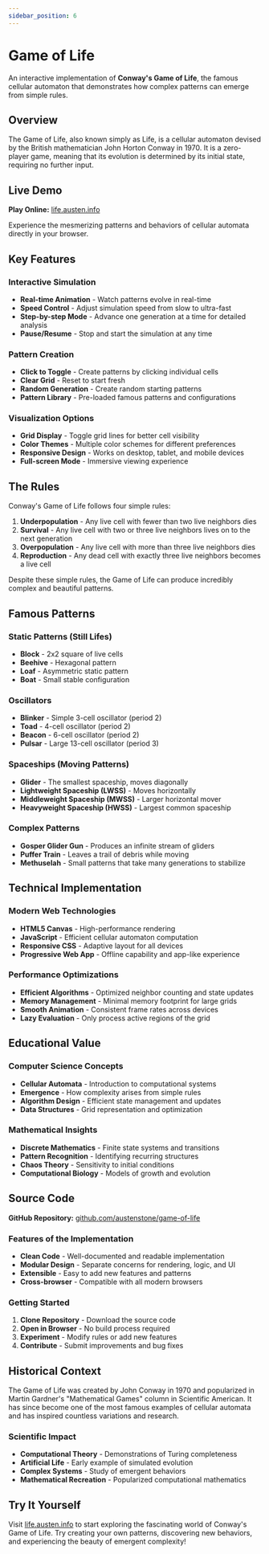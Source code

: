```yaml
---
sidebar_position: 6
---
```


# Game of Life

An interactive implementation of **Conway's Game of Life**, the famous cellular automaton that demonstrates how complex patterns can emerge from simple rules.

## Overview

The Game of Life, also known simply as Life, is a cellular automaton devised by the British mathematician John Horton Conway in 1970. It is a zero-player game, meaning that its evolution is determined by its initial state, requiring no further input.

## Live Demo

**Play Online:** [life.austen.info](https://life.austen.info)

Experience the mesmerizing patterns and behaviors of cellular automata directly in your browser.

## Key Features

### Interactive Simulation
- **Real-time Animation** - Watch patterns evolve in real-time
- **Speed Control** - Adjust simulation speed from slow to ultra-fast
- **Step-by-step Mode** - Advance one generation at a time for detailed analysis
- **Pause/Resume** - Stop and start the simulation at any time

### Pattern Creation
- **Click to Toggle** - Create patterns by clicking individual cells
- **Clear Grid** - Reset to start fresh
- **Random Generation** - Create random starting patterns
- **Pattern Library** - Pre-loaded famous patterns and configurations

### Visualization Options
- **Grid Display** - Toggle grid lines for better cell visibility
- **Color Themes** - Multiple color schemes for different preferences
- **Responsive Design** - Works on desktop, tablet, and mobile devices
- **Full-screen Mode** - Immersive viewing experience

## The Rules

Conway's Game of Life follows four simple rules:

1. **Underpopulation** - Any live cell with fewer than two live neighbors dies
2. **Survival** - Any live cell with two or three live neighbors lives on to the next generation
3. **Overpopulation** - Any live cell with more than three live neighbors dies
4. **Reproduction** - Any dead cell with exactly three live neighbors becomes a live cell

Despite these simple rules, the Game of Life can produce incredibly complex and beautiful patterns.

## Famous Patterns

### Static Patterns (Still Lifes)
- **Block** - 2x2 square of live cells
- **Beehive** - Hexagonal pattern
- **Loaf** - Asymmetric static pattern
- **Boat** - Small stable configuration

### Oscillators
- **Blinker** - Simple 3-cell oscillator (period 2)
- **Toad** - 4-cell oscillator (period 2)
- **Beacon** - 6-cell oscillator (period 2)
- **Pulsar** - Large 13-cell oscillator (period 3)

### Spaceships (Moving Patterns)
- **Glider** - The smallest spaceship, moves diagonally
- **Lightweight Spaceship (LWSS)** - Moves horizontally
- **Middleweight Spaceship (MWSS)** - Larger horizontal mover
- **Heavyweight Spaceship (HWSS)** - Largest common spaceship

### Complex Patterns
- **Gosper Glider Gun** - Produces an infinite stream of gliders
- **Puffer Train** - Leaves a trail of debris while moving
- **Methuselah** - Small patterns that take many generations to stabilize

## Technical Implementation

### Modern Web Technologies
- **HTML5 Canvas** - High-performance rendering
- **JavaScript** - Efficient cellular automaton computation
- **Responsive CSS** - Adaptive layout for all devices
- **Progressive Web App** - Offline capability and app-like experience

### Performance Optimizations
- **Efficient Algorithms** - Optimized neighbor counting and state updates
- **Memory Management** - Minimal memory footprint for large grids
- **Smooth Animation** - Consistent frame rates across devices
- **Lazy Evaluation** - Only process active regions of the grid

## Educational Value

### Computer Science Concepts
- **Cellular Automata** - Introduction to computational systems
- **Emergence** - How complexity arises from simple rules
- **Algorithm Design** - Efficient state management and updates
- **Data Structures** - Grid representation and optimization

### Mathematical Insights
- **Discrete Mathematics** - Finite state systems and transitions
- **Pattern Recognition** - Identifying recurring structures
- **Chaos Theory** - Sensitivity to initial conditions
- **Computational Biology** - Models of growth and evolution

## Source Code

**GitHub Repository:** [github.com/austenstone/game-of-life](https://github.com/austenstone/game-of-life)

### Features of the Implementation
- **Clean Code** - Well-documented and readable implementation
- **Modular Design** - Separate concerns for rendering, logic, and UI
- **Extensible** - Easy to add new features and patterns
- **Cross-browser** - Compatible with all modern browsers

### Getting Started
1. **Clone Repository** - Download the source code
2. **Open in Browser** - No build process required
3. **Experiment** - Modify rules or add new features
4. **Contribute** - Submit improvements and bug fixes

## Historical Context

The Game of Life was created by John Conway in 1970 and popularized in Martin Gardner's "Mathematical Games" column in Scientific American. It has since become one of the most famous examples of cellular automata and has inspired countless variations and research.

### Scientific Impact
- **Computational Theory** - Demonstrations of Turing completeness
- **Artificial Life** - Early example of simulated evolution
- **Complex Systems** - Study of emergent behaviors
- **Mathematical Recreation** - Popularized computational mathematics

## Try It Yourself

Visit [life.austen.info](https://life.austen.info) to start exploring the fascinating world of Conway's Game of Life. Try creating your own patterns, discovering new behaviors, and experiencing the beauty of emergent complexity!
